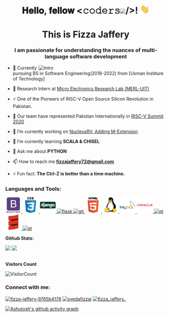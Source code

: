 <h1 align="center">𝐇𝐞𝐥𝐥𝐨, 𝐟𝐞𝐥𝐥𝐨𝐰 <𝚌𝚘𝚍𝚎𝚛𝚜<img src="https://github.com/TheDudeThatCode/TheDudeThatCode/blob/master/Assets/Earth.gif" width="24px">/>! <img src="https://raw.githubusercontent.com/ABSphreak/ABSphreak/master/gifs/Hi.gif" width="30px">
  
<h1 align="center">This is Fizza Jaffery</h1>
<h3 align="center">I am passionate for understanding the nuances of multi-language software development</h3>
  
  <img align="right" width=400px alt="Intro" src="https://media.giphy.com/media/L1R1tvI9svkIWwpVYr/giphy.gif" />
  

<!-- <p align="left"> <img src="https://komarev.com/ghpvc/?username=syedafizza1&label=Profile%20views&color=0e75b6&style=flat" alt="syedafizza1" /> </p>

<p align="left"> <a href="https://github.com/ryo-ma/github-profile-trophy"><img src="https://github-profile-trophy.vercel.app/?username=syedafizza1" alt="syedafizza1" /></a> </p>

<p align="left"> <a href="https://twitter.com/" target="blank"><img src="https://img.shields.io/twitter/follow/?logo=twitter&style=for-the-badge" alt="" /></a> </p> -->
  
 - 👷 Currently pursuing BS in Software Engineering(2018-2022) from [Usman Institure of Technology]

 - 💼 Research Intern at [Micro Electronics Research Lab (MERL-UIT)](https://github.com/merledu)

 - ⚡ One of the Pioneers of RISC-V Open Source Silicon Revolution in Pakistan. 

  - 🥇 Our team have represented Pakistan Internationally in [RISC-V Summit 2020](https://www.facebook.com/events/usa-united-states/reverse-engineering-of-rocket-chip/346308059814720/)

- 🔭 I’m currently working on [NucleusRV, Adding M-Extension](https://github.com/usmnzain/riscv-pipelined)

- 🌱 I’m currently learning **SCALA & CHISEL**
  
- 💬 Ask me about **PYTHON**

- 📫 How to reach me **fizzajaffery72@gmail.com**

- ⚡ Fun fact: **The Ctrl-Z is better than a time machine.**


<h3 align="left">Languages and Tools:</h3>
<p align="left"> <a href="https://getbootstrap.com" target="_blank"> <img src="https://raw.githubusercontent.com/devicons/devicon/master/icons/bootstrap/bootstrap-plain-wordmark.svg" alt="bootstrap" width="50" height="50"/> </a> <a href="https://www.w3schools.com/css/" target="_blank"> <img src="https://raw.githubusercontent.com/devicons/devicon/master/icons/css3/css3-original-wordmark.svg" alt="css3" width="50" height="50"/> </a> <a href="https://www.djangoproject.com/" target="_blank"> <img src="https://raw.githubusercontent.com/devicons/devicon/master/icons/django/django-original.svg" alt="django"  width="50" height="50"/> </a> <a href="https://flask.palletsprojects.com/" target="_blank"> <img src="https://www.vectorlogo.zone/logos/pocoo_flask/pocoo_flask-icon.svg" alt="flask"  width="50" height="50"/> </a> <a href="https://git-scm.com/" target="_blank"> <img src="https://www.vectorlogo.zone/logos/git-scm/git-scm-icon.svg" alt="git"  width="50" height="50"/> </a> <a href="https://www.w3.org/html/" target="_blank"> <img src="https://raw.githubusercontent.com/devicons/devicon/master/icons/html5/html5-original-wordmark.svg" alt="html5"  width="50" height="50"/> </a> <a href="https://www.linux.org/" target="_blank"> <img src="https://raw.githubusercontent.com/devicons/devicon/master/icons/linux/linux-original.svg" alt="linux"  width="50" height="50"/> </a> <a href="https://www.mysql.com/" target="_blank"> <img src="https://raw.githubusercontent.com/devicons/devicon/master/icons/mysql/mysql-original-wordmark.svg" alt="mysql"  width="50" height="50"/> </a> <a href="https://www.oracle.com/" target="_blank"> <img src="https://raw.githubusercontent.com/devicons/devicon/master/icons/oracle/oracle-original.svg" alt="oracle"  width="50" height="50"/> </a> <a href="https://www.qt.io/" target="_blank"> <img src="https://upload.wikimedia.org/wikipedia/commons/0/0b/Qt_logo_2016.svg" alt="qt"  width="50" height="50"/> </a> <a href="https://www.scala-lang.org" target="_blank"> <img src="https://raw.githubusercontent.com/devicons/devicon/master/icons/scala/scala-original.svg" alt="scala"  width="50" height="50"/> </a> <a href="https://www.anaconda.com" target="_blank"> <img src="https://upload.wikimedia.org/wikipedia/commons/e/ea/Conda_logo.svg" alt="qt"  width="60" height="60"/> </a></p>

<!-- <p><img align="left" src="https://github-readme-stats.vercel.app/api/top-langs?username=syedafizza1&show_icons=true&locale=en&layout=compact" alt="syedafizza1" /></p>

<p>&nbsp;<img align="center" src="https://github-readme-stats.vercel.app/api?username=syedafizza1&show_icons=true&locale=en" alt="syedafizza1" /></p>

<p><img align="center" src="https://github-readme-streak-stats.herokuapp.com/?user=syedafizza1&" alt="syedafizza1" /></p> -->

**Github Stats:**

<p align="center">
  
  
  <img src="https://github-readme-stats.vercel.app/api?username=syedafizza1&show_icons=true&theme=gotham"> <img src="https://github-readme-stats.vercel.app/api/top-langs/?username=syedafizza1&count_private=true&theme=gotham">
  

  
<!-- </p>
  
  <p align="center">
  
 
    
      
</p> -->
 



<br>**Visitors Count**  
<p align="center">
  
![VisitorCount](https://profile-counter.glitch.me/{syedafizza1}/count.svg)
  
  <h3 align="left">Connect with me:</h3>
<p align="left">
<a href="https://linkedin.com/in/fizza-jaffery-9765b4178" target="blank"><img align="center" src="https://github.com/rahuldkjain/github-profile-readme-generator/blob/master/src/images/icons/Social/linked-in-alt.svg" alt="fizza-jaffery-9765b4178" height="30" width="40" /></a>
<a href="https://fb.com/syedafizzaj" target="blank"><img align="center" src="https://github.com/rahuldkjain/github-profile-readme-generator/blob/master/src/images/icons/Social/facebook-alt.svg" alt="syedafizzaj" height="30" width="40" /></a>
<a href="https://instagram.com/fizza_jaffery_" target="blank"><img align="center" src="https://github.com/rahuldkjain/github-profile-readme-generator/blob/master/src/images/icons/Social/instagram.svg" alt="fizza_jaffery_" height="30" width="40" /></a>
  
  
  [![Ashutosh's github activity graph](https://activity-graph.herokuapp.com/graph?username=syedafizza1&theme=gotham)](https://github.com/syedafizza1/github-readme-activity-graph)

  

</p>


